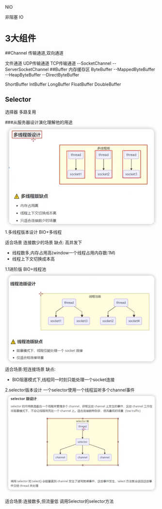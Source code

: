 NIO

非阻塞 IO

# 3大组件
##Channel
传输通道,双向通道

文件通道
UDP传输通道
TCP传输通道
--SocketChannel
--ServerSocketChannel
##Buffer
内存缓存区
ByteBuffer
--MappedByteBuffer
--HeapByteBuffer
--DirectByteBuffer

ShortBuffer
IntBuffer
LongBuffer
FloatBuffer
DoubleBuffer

## Selector
选择器 
多路复用

###从服务器设计演化理解他的用途
![img.png](img.png)
1.多线程版本设计
BIO+多线程

适合场景
连接数少的场景
缺点:
高并发下
* 线程数多,内存占用高(window一个线程占用内存数:1M)
* 线程上下文切换成本高

1.1进阶版
BIO+线程池
![img_1.png](img_1.png)
适合场景:短连接场景
缺点:
* BIO阻塞模式下,线程同一时刻只能处理一个socket连接

2.selector版本设计
一个selector使用一个线程监听多个channel事件
![img_2.png](img_2.png)

适合场景:连接数多,但流量低
调用Selector的selector方法



